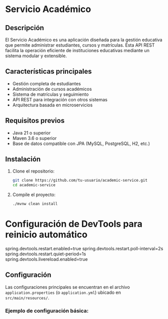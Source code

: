 # Servicio Académico

## Descripción

El Servicio Académico es una aplicación diseñada para la gestión educativa que permite administrar estudiantes, cursos y matrículas. Esta API REST facilita la operación eficiente de instituciones educativas mediante un sistema modular y extensible.

## Características principales

- Gestión completa de estudiantes
- Administración de cursos académicos
- Sistema de matrículas y seguimiento
- API REST para integración con otros sistemas
- Arquitectura basada en microservicios

## Requisitos previos

- Java 21 o superior
- Maven 3.6 o superior
- Base de datos compatible con JPA (MySQL, PostgreSQL, H2, etc.)

## Instalación

1. Clone el repositorio:
   ```bash
   git clone https://github.com/tu-usuario/academic-service.git
   cd academic-service
   ```

2. Compile el proyecto:
   ```bash
   ./mvnw clean install
   ```
# Configuración de DevTools para reinicio automático
spring.devtools.restart.enabled=true
spring.devtools.restart.poll-interval=2s
spring.devtools.restart.quiet-period=1s
spring.devtools.livereload.enabled=true
## Configuración

Las configuraciones principales se encuentran en el archivo `application.properties` (o `application.yml`) ubicado en `src/main/resources/`.

### Ejemplo de configuración básica:
